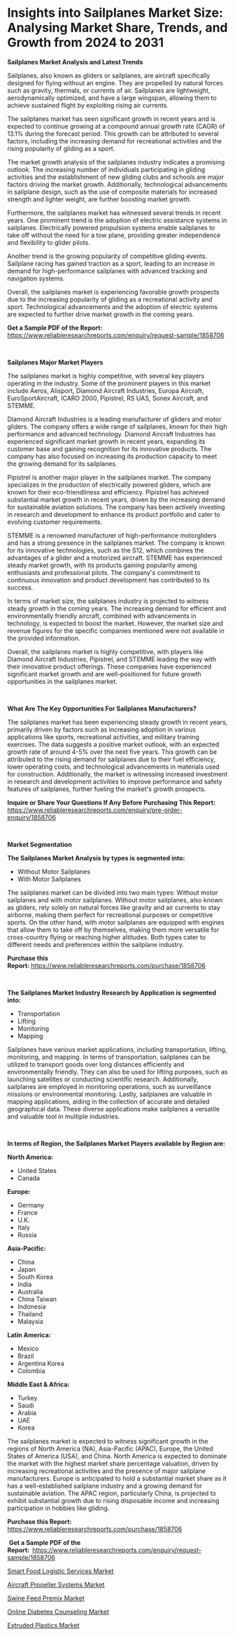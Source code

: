 <p><h1>Insights into Sailplanes Market Size: Analysing Market Share, Trends, and Growth from 2024 to 2031</h1></p><p><strong>Sailplanes Market Analysis and Latest Trends</strong></p>
<p><p>Sailplanes, also known as gliders or sailplanes, are aircraft specifically designed for flying without an engine. They are propelled by natural forces such as gravity, thermals, or currents of air. Sailplanes are lightweight, aerodynamically optimized, and have a large wingspan, allowing them to achieve sustained flight by exploiting rising air currents.</p><p>The sailplanes market has seen significant growth in recent years and is expected to continue growing at a compound annual growth rate (CAGR) of 13.1% during the forecast period. This growth can be attributed to several factors, including the increasing demand for recreational activities and the rising popularity of gliding as a sport.</p><p>The market growth analysis of the sailplanes industry indicates a promising outlook. The increasing number of individuals participating in gliding activities and the establishment of new gliding clubs and schools are major factors driving the market growth. Additionally, technological advancements in sailplane design, such as the use of composite materials for increased strength and lighter weight, are further boosting market growth.</p><p>Furthermore, the sailplanes market has witnessed several trends in recent years. One prominent trend is the adoption of electric assistance systems in sailplanes. Electrically powered propulsion systems enable sailplanes to take off without the need for a tow plane, providing greater independence and flexibility to glider pilots.</p><p>Another trend is the growing popularity of competitive gliding events. Sailplane racing has gained traction as a sport, leading to an increase in demand for high-performance sailplanes with advanced tracking and navigation systems.</p><p>Overall, the sailplanes market is experiencing favorable growth prospects due to the increasing popularity of gliding as a recreational activity and sport. Technological advancements and the adoption of electric systems are expected to further drive market growth in the coming years.</p></p>
<p><strong>Get a Sample PDF of the Report:&nbsp;</strong> <a href="https://www.reliableresearchreports.com/enquiry/request-sample/1858706">https://www.reliableresearchreports.com/enquiry/request-sample/1858706</a></p>
<p>&nbsp;</p>
<p><strong>Sailplanes Major Market Players</strong></p>
<p><p>The sailplanes market is highly competitive, with several key players operating in the industry. Some of the prominent players in this market include Aeros, Alisport, Diamond Aircraft Industries, Europa Aircraft, EuroSportAircraft, ICARO 2000, Pipistrel, RS UAS, Sonex Aircraft, and STEMME.</p><p>Diamond Aircraft Industries is a leading manufacturer of gliders and motor gliders. The company offers a wide range of sailplanes, known for their high performance and advanced technology. Diamond Aircraft Industries has experienced significant market growth in recent years, expanding its customer base and gaining recognition for its innovative products. The company has also focused on increasing its production capacity to meet the growing demand for its sailplanes.</p><p>Pipistrel is another major player in the sailplanes market. The company specializes in the production of electrically powered gliders, which are known for their eco-friendliness and efficiency. Pipistrel has achieved substantial market growth in recent years, driven by the increasing demand for sustainable aviation solutions. The company has been actively investing in research and development to enhance its product portfolio and cater to evolving customer requirements.</p><p>STEMME is a renowned manufacturer of high-performance motorgliders and has a strong presence in the sailplanes market. The company is known for its innovative technologies, such as the S12, which combines the advantages of a glider and a motorized aircraft. STEMME has experienced steady market growth, with its products gaining popularity among enthusiasts and professional pilots. The company's commitment to continuous innovation and product development has contributed to its success.</p><p>In terms of market size, the sailplanes industry is projected to witness steady growth in the coming years. The increasing demand for efficient and environmentally friendly aircraft, combined with advancements in technology, is expected to boost the market. However, the market size and revenue figures for the specific companies mentioned were not available in the provided information.</p><p>Overall, the sailplanes market is highly competitive, with players like Diamond Aircraft Industries, Pipistrel, and STEMME leading the way with their innovative product offerings. These companies have experienced significant market growth and are well-positioned for future growth opportunities in the sailplanes market.</p></p>
<p>&nbsp;</p>
<p><strong>What Are The Key Opportunities For Sailplanes Manufacturers?</strong></p>
<p><p>The sailplanes market has been experiencing steady growth in recent years, primarily driven by factors such as increasing adoption in various applications like sports, recreational activities, and military training exercises. The data suggests a positive market outlook, with an expected growth rate of around 4-5% over the next five years. This growth can be attributed to the rising demand for sailplanes due to their fuel efficiency, lower operating costs, and technological advancements in materials used for construction. Additionally, the market is witnessing increased investment in research and development activities to improve performance and safety features of sailplanes, further fueling the market's growth prospects.</p></p>
<p><strong>Inquire or Share Your Questions If Any Before Purchasing This Report:</strong> <a href="https://www.reliableresearchreports.com/enquiry/pre-order-enquiry/1858706">https://www.reliableresearchreports.com/enquiry/pre-order-enquiry/1858706</a></p>
<p>&nbsp;</p>
<p><strong>Market Segmentation</strong></p>
<p><strong>The Sailplanes Market Analysis by types is segmented into:</strong></p>
<p><ul><li>Without Motor Sailplanes</li><li>With Motor Sailplanes</li></ul></p>
<p><p>The sailplanes market can be divided into two main types: Without motor sailplanes and with motor sailplanes. Without motor sailplanes, also known as gliders, rely solely on natural forces like gravity and air currents to stay airborne, making them perfect for recreational purposes or competitive sports. On the other hand, with motor sailplanes are equipped with engines that allow them to take off by themselves, making them more versatile for cross-country flying or reaching higher altitudes. Both types cater to different needs and preferences within the sailplane industry.</p></p>
<p><strong>Purchase this Report:&nbsp;</strong><a href="https://www.reliableresearchreports.com/purchase/1858706">https://www.reliableresearchreports.com/purchase/1858706</a></p>
<p>&nbsp;</p>
<p><strong>The Sailplanes Market Industry Research by Application is segmented into:</strong></p>
<p><ul><li>Transportation</li><li>Lifting</li><li>Monitoring</li><li>Mapping</li></ul></p>
<p><p>Sailplanes have various market applications, including transportation, lifting, monitoring, and mapping. In terms of transportation, sailplanes can be utilized to transport goods over long distances efficiently and environmentally friendly. They can also be used for lifting purposes, such as launching satellites or conducting scientific research. Additionally, sailplanes are employed in monitoring operations, such as surveillance missions or environmental monitoring. Lastly, sailplanes are valuable in mapping applications, aiding in the collection of accurate and detailed geographical data. These diverse applications make sailplanes a versatile and valuable tool in multiple industries.</p></p>
<p>&nbsp;</p>
<p><strong>In terms of Region, the Sailplanes Market Players available by Region are:</strong></p>
<p>
    <p> <strong> North America: </strong>
        <ul>
            <li>United States</li>
            <li>Canada</li>
        </ul>
        </p> 
    <p> <strong> Europe: </strong>
        <ul>
            <li>Germany</li>
            <li>France</li>
            <li>U.K.</li>
            <li>Italy</li>
            <li>Russia</li>
        </ul>
        </p> 
    <p> <strong> Asia-Pacific: </strong>
        <ul>
            <li>China</li>
            <li>Japan</li>
            <li>South Korea</li>
            <li>India</li>
            <li>Australia</li>
            <li>China Taiwan</li>
            <li>Indonesia</li>
            <li>Thailand</li>
            <li>Malaysia</li>
        </ul>
        </p> 
    <p> <strong> Latin America: </strong>
        <ul>
            <li>Mexico</li>
            <li>Brazil</li>
            <li>Argentina Korea</li>
            <li>Colombia</li>
        </ul>
        </p> 
    <p> <strong> Middle East & Africa: </strong>
        <ul>
            <li>Turkey</li>
            <li>Saudi</li>
            <li>Arabia</li>
            <li>UAE</li>
            <li>Korea</li>
        </ul>
    </p>
    </p>
<p><p>The sailplanes market is expected to witness significant growth in the regions of North America (NA), Asia-Pacific (APAC), Europe, the United States of America (USA), and China. North America is expected to dominate the market with the highest market share percentage valuation, driven by increasing recreational activities and the presence of major sailplane manufacturers. Europe is anticipated to hold a substantial market share as it has a well-established sailplane industry and a growing demand for sustainable aviation. The APAC region, particularly China, is projected to exhibit substantial growth due to rising disposable income and increasing participation in hobbies like gliding.</p></p>
<p><strong>Purchase this Report: </strong><a href="https://www.reliableresearchreports.com/purchase/1858706">https://www.reliableresearchreports.com/purchase/1858706</a></p>
<p>&nbsp;<strong>Get a Sample PDF of the Report:&nbsp;&nbsp;</strong><a href="https://www.reliableresearchreports.com/enquiry/request-sample/1858706">https://www.reliableresearchreports.com/enquiry/request-sample/1858706</a></p>
<p><strong></strong></p>
<p><p><a href="https://github.com/bracarafogo/Market-Research-Report-List-1/blob/main/smart-food-logistic-services-market.md">Smart Food Logistic Services Market</a></p><p><a href="https://medium.com/@deirdreclark76/aircraft-propeller-systems-market-analysis-its-cagr-market-segmentation-and-global-industry-b4fadbe73beb">Aircraft Propeller Systems Market</a></p><p><a href="https://medium.com/@seansandoval1935/swine-feed-premix-market-report-reveals-the-latest-trends-and-growth-opportunities-of-this-market-7cdc35f8566c">Swine Feed Premix Market</a></p><p><a href="https://github.com/antony131rp/Market-Research-Report-List-1/blob/main/online-diabetes-counseling-market.md">Online Diabetes Counseling Market</a></p><p><a href="https://medium.com/@kendraadams4456/extruded-plastics-market-size-reveals-the-best-marketing-channels-in-global-industry-b8d179f4e225">Extruded Plastics Market</a></p></p>